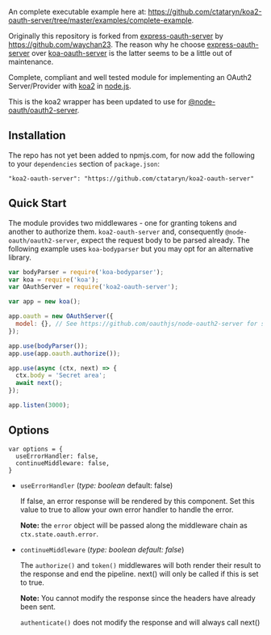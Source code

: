 An complete executable example here at: https://github.com/ctataryn/koa2-oauth-server/tree/master/examples/complete-example.

Originally this repository is forked from [express-oauth-server](https://github.com/oauthjs/express-oauth-server) by https://github.com/waychan23. The reason why he choose [express-oauth-server](https://github.com/oauthjs/express-oauth-server) over [koa-oauth-server](https://github.com/oauthjs/koa-oauth-server) is the latter seems to be a little out of maintenance.

Complete, compliant and well tested module for implementing an OAuth2 Server/Provider with [koa2](https://github.com/koajs/koa) in [node.js](http://nodejs.org/).

This is the koa2 wrapper has been updated to use for [@node-oauth/oauth2-server](https://github.com/node-oauth/node-oauth2-server).

## Installation
The repo has not yet been added to npmjs.com, for now add the following to your `dependencies` section of `package.json`:

    "koa2-oauth-server": "https://github.com/ctataryn/koa2-oauth-server"

## Quick Start

The module provides two middlewares - one for granting tokens and another to authorize them. `koa2-oauth-server` and, consequently `@node-oauth/oauth2-server`, expect the request body to be parsed already.
The following example uses `koa-bodyparser` but you may opt for an alternative library.

```js
var bodyParser = require('koa-bodyparser');
var koa = require('koa');
var OAuthServer = require('koa2-oauth-server');

var app = new koa();

app.oauth = new OAuthServer({
  model: {}, // See https://github.com/oauthjs/node-oauth2-server for specification
});

app.use(bodyParser());
app.use(app.oauth.authorize());

app.use(async (ctx, next) => {
  ctx.body = 'Secret area';
  await next();
});

app.listen(3000);
```

## Options

```
var options = { 
  useErrorHandler: false, 
  continueMiddleware: false,
}
```
* `useErrorHandler`
(_type: boolean_ default: false)

  If false, an error response will be rendered by this component.
  Set this value to true to allow your own error handler to handle the error.
  
  **Note:** the `error` object will be passed along the middleware chain as `ctx.state.oauth.error`.

* `continueMiddleware`
(_type: boolean default: false_)

  The `authorize()` and `token()` middlewares will both render their 
  result to the response and end the pipeline.
  next() will only be called if this is set to true.

  **Note:** You cannot modify the response since the headers have already been sent.

  `authenticate()` does not modify the response and will always call next()
